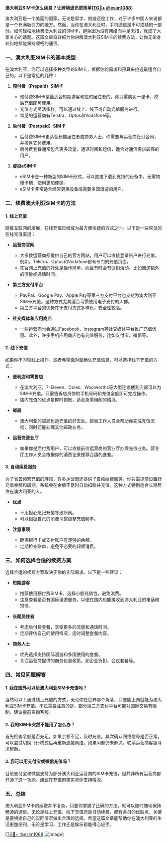 **澳大利亚SIM卡怎么续费？让跨境通讯更简单[[TG💪+ @esim1088](https://t.me/s/esim1088)]**

澳大利亚是一个美丽的国家，无论是留学、旅游还是工作，对于许多中国人来说都是一个充满吸引力的地方。然而，当你在澳大利亚时，手机通信是不可或缺的一部分。如何轻松地续费澳大利亚的SIM卡，避免因为没有网络而手足无措，就成了大家关心的话题。这篇文章将详细为你讲解澳大利亚SIM卡的续费方法，让你无论身处何地都能保持顺畅的通信。

### **一、澳大利亚SIM卡的基本类型**

在澳大利亚，你可以选择多种类型的SIM卡，根据你的需求和预算来挑选最适合自己的。以下是常见的几种：

1. **预付费（Prepaid）SIM卡**
   - 预付费SIM卡是最适合短期游客和临时居住者的。你只需购买一张卡，然后充值即可使用。
   - 充值方式灵活多样，可以通过线上、线下或自动充值服务进行。
   - 常见的运营商有Telstra、Optus和Vodafone等。

2. **后付费（Postpaid）SIM卡**
   - 后付费SIM卡更适合长期居住者或商务人士。你需要与运营商签订合同，并按月支付费用。
   - 后付费套餐通常包含更多流量、通话时间和短信，适合对通信需求较高的用户。

3. **虚拟eSIM卡**
   - eSIM卡是一种新型的SIM卡形式，可以直接下载到支持的设备中。无需物理卡槽，使用更加便捷。
   - eSIM卡非常适合经常更换设备或需要多国漫游的用户。

### **二、续费澳大利亚SIM卡的方法**

#### **1. 线上充值**

随着互联网的发展，在线充值已经成为最方便快捷的方式之一。以下是一些常见的在线充值渠道：

- **运营商官网**
  - 大多数运营商都提供自己的官方网站，用户可以直接登录账户进行充值。例如，Telstra、Optus和Vodafone都有专门的充值页面。
  - 在官网上充值的好处是操作简单，而且有时会有促销活动，比如赠送额外的流量或通话时间。

- **第三方支付平台**
  - PayPal、Google Pay、Apple Pay等第三方支付平台也支持为澳大利亚SIM卡充值。这种方式尤其适合习惯使用电子支付的人群。
  - 第三方平台的优势在于支付方式多样化，安全性较高。

- **社交媒体和应用商店**
  - 一些运营商也会通过Facebook、Instagram等社交媒体平台推广充值优惠。此外，许多手机应用商店也有充值服务，比如支付宝、微信等。

#### **2. 线下充值**

如果你不习惯线上操作，或者希望面对面确认充值信息，可以选择线下充值的方式：

- **便利店和零售店**
  - 在澳大利亚，7-Eleven、Coles、Woolworths等大型连锁便利店都可以为SIM卡充值。只需告诉店员你的手机号码和充值金额即可完成操作。
  - 店内充值的优点是即时到账，适合急需用网的情况。

- **邮局**
  - 澳大利亚的邮局也是充值的好去处。邮局工作人员会帮助你完成充值流程，同时还能处理其他邮政业务。

- **运营商营业厅**
  - 如果你是后付费用户，可以直接前往运营商的营业厅办理充值业务。营业厅工作人员会根据你的消费记录推荐合适的套餐。

#### **3. 自动续费服务**

为了省去频繁充值的麻烦，许多运营商还提供了自动续费服务。你只需提前设置好充值金额和周期，系统会在余额不足时自动扣款并充值。这种方式特别适合长期居住在澳大利亚的人。

- **优点**
  - 不用担心忘记充值导致断网。
  - 可以根据自己的消费习惯调整充值频率。

- **注意事项**
  - 确保银行卡或支付账户有足够的余额。
  - 定期检查账单，避免不必要的超额消费。

### **三、如何选择合适的续费方案**

选择合适的续费方案取决于你的实际需求。以下是一些建议：

- **短期游客**
  - 推荐使用预付费SIM卡，选择小额充值包，避免浪费。
  - 注意查看是否有国际漫游服务，以便在国内也能接收到澳大利亚的电话和短信。

- **长期居住者**
  - 考虑后付费套餐，享受更多的流量和通话时间。
  - 定期评估自己的使用情况，适时调整套餐内容。

- **商务人士**
  - 优先选择支持国际漫游和多国使用的套餐。
  - 关注运营商提供的商务优惠政策，如企业折扣、会议套餐等。

### **四、常见问题解答**

#### **1. 我在国外可以给澳大利亚SIM卡充值吗？**
当然可以！通过线上充值的方式，无论你在世界哪个角落，只要能上网就能为澳大利亚SIM卡充值。不过需要注意的是，部分第三方支付平台可能对国际交易有限制，建议提前咨询客服。

#### **2. 我的SIM卡突然不能用了怎么办？**
首先检查余额是否充足，如果余额不足，及时充值。其次确认网络信号是否正常，可以尝试切换飞行模式后再重新连接网络。如果问题仍未解决，联系运营商客服寻求帮助。

#### **3. 我可以用支付宝或微信充值吗？**
目前支付宝和微信支持为部分澳大利亚运营商的SIM卡充值，但并非所有运营商都开通了这一功能。建议在充值前核实具体支持情况。

### **五、总结**

澳大利亚SIM卡的续费并不复杂，只要你掌握了正确的方法，就可以随时随地保持畅通的通信。无论是线上充值、线下充值还是自动续费，都有各自的优缺点，关键是要根据自己的实际情况做出合理的选择。希望这篇文章能帮助你在澳大利亚的生活更加便利，无论是学习、工作还是娱乐都能得心应手。

[[TG💪+ @esim1088](https://t.me/s/esim1088) ![Image](https://i.postimg.cc/4NQfJmqS/Snipaste-2025-05-13-00-14-12.png)]